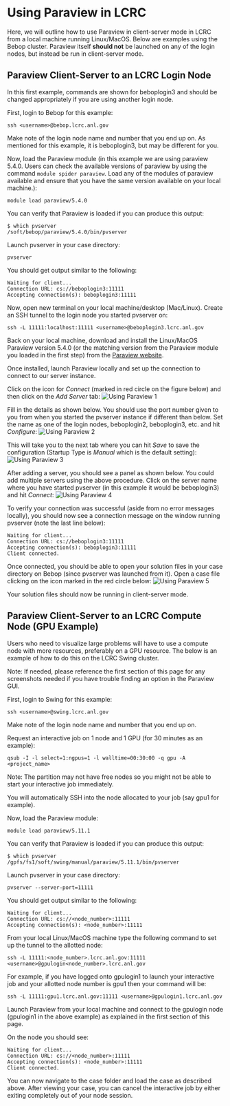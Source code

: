 # Using Paraview in LCRC

Here, we will outline how to use Paraview in client-server mode in LCRC from a local machine running Linux/MacOS. Below are examples using the Bebop cluster. Paraview itself **should not** be launched on any of the login nodes, but instead be run in client-server mode.

## Paraview Client-Server to an LCRC Login Node

In this first example, commands are shown for beboplogin3 and should be changed appropriately if you are using another login node.

First, login to Bebop for this example:

```console
ssh <username>@bebop.lcrc.anl.gov
```

Make note of the login node name and number that you end up on. As mentioned for this example, it is beboplogin3, but may be different for you.

Now, load the Paraview module (in this example we are using paraview 5.4.0. Users can check the available versions of paraview by using the command `module spider paraview`. Load any of the modules of paraview available and ensure that you have the same version available on your local machine.):

```console
module load paraview/5.4.0
```

You can verify that Paraview is loaded if you can produce this output:

```console
$ which pvserver
/soft/bebop/paraview/5.4.0/bin/pvserver
```

Launch pvserver in your case directory:

```console
pvserver
```

You should get output similar to the following:

```console
Waiting for client...
Connection URL: cs://beboplogin3:11111
Accepting connection(s): beboplogin3:11111
```

Now, open new terminal on your local machine/desktop (Mac/Linux). Create an SSH tunnel to the login node you started pvserver on:

```console
ssh -L 11111:localhost:11111 <username>@beboplogin3.lcrc.anl.gov
```

Back on your local machine, download and install the Linux/MacOS Paraview version 5.4.0 (or the matching version from the Paraview module you loaded in the first step) from the [Paraview website](https://www.paraview.org/download/).

Once installed, launch Paraview locally and set up the connection to connect to our server instance.

Click on the icon for *Connect* (marked in red circle on the figure below) and then click on the *Add Server* tab:
![Using Paraview 1](https://lcrc.anl.gov/sites/default/files/2023-11/using-paraview-1.png)

Fill in the details as shown below. You should use the port number given to you from when you started the pvserver instance if different than below. Set the name as one of the login nodes, beboplogin2, beboplogin3, etc. and hit *Configure*:
![Using Paraview 2](https://lcrc.anl.gov/sites/default/files/2023-11/using-paraview-2.png)

This will take you to the next tab where you can hit *Save* to save the configuration (Startup Type is *Manual* which is the default setting):
![Using Paraview 3](https://lcrc.anl.gov/sites/default/files/2023-11/using-paraview-3.png)

After adding a server, you should see a panel as shown below. You could add multiple servers using the above procedure. Click on the server name where you have started pvserver (in this example it would be beboplogin3) and hit *Connect*:
![Using Paraview 4](https://lcrc.anl.gov/sites/default/files/2023-11/using-paraview-4.png)

To verify your connection was successful (aside from no error messages locally), you should now see a connection message on the window running pvserver (note the last line below):

```console
Waiting for client...
Connection URL: cs://beboplogin3:11111
Accepting connection(s): beboplogin3:11111
Client connected.
```

Once connected, you should be able to open your solution files in your case directory on Bebop (since pvserver was launched from it). Open a case file clicking on the icon marked in the red circle below:
![Using Paraview 5](https://lcrc.anl.gov/sites/default/files/2023-11/using-paraview-5.png)

Your solution files should now be running in client-server mode.

## Paraview Client-Server to an LCRC Compute Node (GPU Example)

Users who need to visualize large problems will have to use a compute node with more resources, preferably on a GPU resource. The below is an example of how to do this on the LCRC Swing cluster.

Note: If needed, please reference the first section of this page for any screenshots needed if you have trouble finding an option in the Paraview GUI.

First, login to Swing for this example:

```console
ssh <username>@swing.lcrc.anl.gov
```

Make note of the login node name and number that you end up on.

Request an interactive job on 1 node and 1 GPU (for 30 minutes as an example):

```console
qsub -I -l select=1:ngpus=1 -l walltime=00:30:00 -q gpu -A <project_name>
```

Note: The partition may not have free nodes so you might not be able to start your interactive job immediately.

You will automatically SSH into the node allocated to your job (say gpu1 for example).

Now, load the Paraview module:

```console
module load paraview/5.11.1
```

You can verify that Paraview is loaded if you can produce this output:

```console
$ which pvserver
/gpfs/fs1/soft/swing/manual/paraview/5.11.1/bin/pvserver
```

Launch pvserver in your case directory:

```console
pvserver --server-port=11111
```

You should get output similar to the following:

```console
Waiting for client...
Connection URL: cs://<node_number>:11111
Accepting connection(s): <node_number>:11111
```

From your local Linux/MacOS machine type the following command to set up the tunnel to the allotted node:

```console
ssh -L 11111:<node_number>.lcrc.anl.gov:11111 <username>@gpulogin<node_number>.lcrc.anl.gov
```

For example, if you have logged onto gpulogin1 to launch your interactive job and your allotted node number is gpu1 then your command will be:

```console
ssh -L 11111:gpu1.lcrc.anl.gov:11111 <username>@gpulogin1.lcrc.anl.gov
```

Launch Paraview from your local machine and connect to the gpulogin node (gpulogin1 in the above example) as explained in the first section of this page.

On the node you should see:

```console
Waiting for client...
Connection URL: cs://<node_number>:11111
Accepting connection(s): <node_number>:11111
Client connected.
```

You can now navigate to the case folder and load the case as described above. After viewing your case, you can cancel the interactive job by either exiting completely out of your node session.
